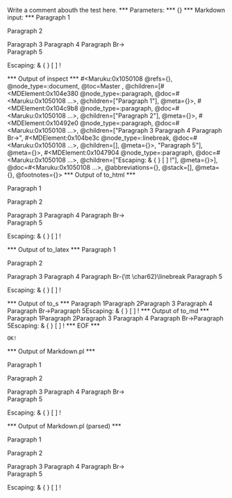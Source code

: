 Write a comment abouth the test here.
*** Parameters: ***
{}
*** Markdown input: ***
Paragraph 1

Paragraph 2


Paragraph 3
Paragraph 4
Paragraph Br->  
Paragraph 5



Escaping: & { } [ ] ! 

*** Output of inspect ***
#<Maruku:0x1050108 @refs={}, @node_type=:document, @toc=Master
, @children=[#<MDElement:0x104e380 @node_type=:paragraph, @doc=#<Maruku:0x1050108 ...>, @children=["Paragraph 1"], @meta={}>, #<MDElement:0x104c9b8 @node_type=:paragraph, @doc=#<Maruku:0x1050108 ...>, @children=["Paragraph 2"], @meta={}>, #<MDElement:0x10492e0 @node_type=:paragraph, @doc=#<Maruku:0x1050108 ...>, @children=["Paragraph 3 Paragraph 4 Paragraph Br->", #<MDElement:0x104be3c @node_type=:linebreak, @doc=#<Maruku:0x1050108 ...>, @children=[], @meta={}>, "Paragraph 5"], @meta={}>, #<MDElement:0x1047904 @node_type=:paragraph, @doc=#<Maruku:0x1050108 ...>, @children=["Escaping: & { } [ ] !"], @meta={}>], @doc=#<Maruku:0x1050108 ...>, @abbreviations={}, @stack=[], @meta={}, @footnotes={}>
*** Output of to_html ***
<p>Paragraph 1</p
    ><p>Paragraph 2</p
    ><p>Paragraph 3 Paragraph 4 Paragraph Br-&gt;<br
      />Paragraph 5</p
    ><p>Escaping: &amp; { } [ ] !</p
  >
*** Output of to_latex ***
Paragraph 1

Paragraph 2

Paragraph 3 Paragraph 4 Paragraph Br-{\tt \char62}\linebreak Paragraph 5

Escaping: \& \{ \} [ ] !


*** Output of to_s ***
Paragraph 1Paragraph 2Paragraph 3 Paragraph 4 Paragraph Br->Paragraph 5Escaping: & { } [ ] !
*** Output of to_md ***
Paragraph 1Paragraph 2Paragraph 3 Paragraph 4 Paragraph Br->Paragraph 5Escaping: & { } [ ] !
*** EOF ***



	OK!



*** Output of Markdown.pl ***
<p>Paragraph 1</p>

<p>Paragraph 2</p>

<p>Paragraph 3
Paragraph 4
Paragraph Br-> <br />
Paragraph 5</p>

<p>Escaping: &amp; { } [ ] ! </p>

*** Output of Markdown.pl (parsed) ***
<p>Paragraph 1</p
    ><p>Paragraph 2</p
    ><p>Paragraph 3
Paragraph 4
Paragraph Br-> <br
      />
Paragraph 5</p
    ><p>Escaping: &amp; { } [ ] ! </p
  >